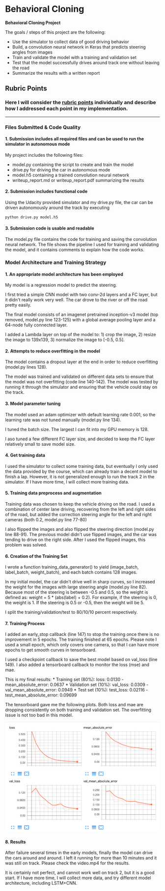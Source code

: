 # **Behavioral Cloning** 


**Behavioral Cloning Project**

The goals / steps of this project are the following:
* Use the simulator to collect data of good driving behavior
* Build, a convolution neural network in Keras that predicts steering angles from images
* Train and validate the model with a training and validation set
* Test that the model successfully drives around track one without leaving the road
* Summarize the results with a written report


[//]: # (Image References)

[image1]: ./tfboard.png "TensorBoard"


## Rubric Points
### Here I will consider the [rubric points](https://review.udacity.com/#!/rubrics/432/view) individually and describe how I addressed each point in my implementation.  

---
### Files Submitted & Code Quality

#### 1. Submission includes all required files and can be used to run the simulator in autonomous mode

My project includes the following files:
* model.py containing the script to create and train the model
* drive.py for driving the car in autonomous mode
* model.h5 containing a trained convolution neural network 
* writeup_report.md or writeup_report.pdf summarizing the results

#### 2. Submission includes functional code
Using the Udacity provided simulator and my drive.py file, the car can be driven autonomously around the track by executing 
```sh
python drive.py model.h5
```

#### 3. Submission code is usable and readable

The model.py file contains the code for training and saving the convolution neural network. The file shows the pipeline I used for training and validating the model, and it contains comments to explain how the code works.

### Model Architecture and Training Strategy

#### 1. An appropriate model architecture has been employed

My model is a regression model to predict the steering.

I first tried a simple CNN model with two conv-2d layers and a FC layer, but it didn't really work very well. The car drove to the river or off the road pretty easily.

The final model consists of an imagenet pretrained inception-v3 model (top removed, model.py line 123-125) with a global average pooling layer and a 64-node fully connected layer.

I added a Lambda layer on top of the model to: 1) crop the image, 2) resize the image to 139x139, 3) normalize the image to [-0.5, 0.5].

#### 2. Attempts to reduce overfitting in the model

The model contains a dropout layer at the end in order to reduce overfitting (model.py lines 128).

The model was trained and validated on different data sets to ensure that the model was not overfitting (code line 140-142). The model was tested by running it through the simulator and ensuring that the vehicle could stay on the track.

#### 3. Model parameter tuning

The model used an adam optimizer with default learning rate 0.001, so the learning rate was not tuned manually (model.py line 134).

I tuned the batch size. The largest I can fit into my GPU memory is 128.

I aso tuned a few different FC layer size, and decided to keep the FC layer relatively small to save model size.

#### 4. Get training data

I used the simulator to collect some training data, but eventually I only used the data provided by the course, which can already train a decent model to finish a lap. However, it is not generalized enough to run the track 2 in the simulator. If I have more time, I will collect more training data.

#### 5. Training data preprocess and augmentation

Training data was chosen to keep the vehicle driving on the road. I used a combination of center lane driving, recovering from the left and right sides of the road, but added the correction steering angle for the left and right cameras (both 0.2,  model.py line 77-80)

I also flipped the images and also flipped the steering direction (model.py line 88-91). The previous model didn't use flipped images, and the car was tending to drive on the right side. After I used the flipped images, this problem was solved.

#### 6. Creation of the Training Set

I wrote a function training_data_generator() to yield (image_batch, label_batch, weight_batch), and each batch contains 128 images.

In my initial model, the car didn't drive well in sharp curves, so I increased the weight for the images with large steering angle (model.py line 82). Because most of the steering is between -0.5 and 0.5, so the weight is defined as:  weight = 5 * (abs(label) + 0.2). For example, if the steering is 0, the weight is 1. If the steering is 0.5 or -0.5, then the weight will be 5.

I split the training/validation/test to 80/10/10 percent respectively.

#### 7. Training Process

I added an early_stop callback (line 147) to stop the training once there is no improvement in 5 epochs. The training finished at 65 epochs. Please note I used a small epoch, which only covers one camera, so that I can have more epochs to get smooth curves in tensorboard.

I used a checkpoint callback to save the best model based on val_loss (line 149). I also added a tensorboard callback to monitor the loss (mse) and mae.

This is my final results:
    * Training set (80%): loss: 0.0130 - mean_absolute_error: 0.0637
    * Validation set (10%): val_loss: 0.0309 - val_mean_absolute_error: 0.0949
    * Test set (10%): test_loss: 0.02116 - test_mean_absolute_error: 0.09699

The tensorboard gave me the following plots. Both loss and mae are dropping consistently on both training and validation set. The overfitting issue is not too bad in this model.

![alt text][image1]

#### 8. Results

After failure several times in the early models, finally the model can drive the cars around and around. I left it running for more than 10 minutes and it was still on track. Please check the video.mp4 for the results.

It is certainly not perfect, and cannot work well on track 2, but it is a good start. If I have more time, I will collect more data, and try different model architecture, including LSTM+CNN.


